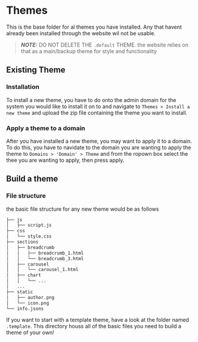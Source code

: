 # Themes

This is the base folder for al themes you have installed. Any that havent already been installed through the website wil not be usable.

> **_NOTE:_**  DO NOT DELETE THE `.default` THEME. the website relies on that as a main/backup theme for style and functionality

## Existing Theme

### Installation

To install a new theme, you have to do onto the admin domain for the system you would like to install it on to and navigate to `Themes > Install a new theme` and upload the zip file containing the theme you want to install.

### Apply a theme to a domain

After you have installed a new theme, you may want to apply it to a domain. To do this, you have to navidate to the domain you are wanting to apply the theme to `Domains > 'Domain' > Theme` and from the ropown box select the thee you are wanting to apply, then press apply.

## Build a theme

### File structure

the basic file structure for any new theme would be as follows

```bash
├── js
│   ├── script.js
├── css
│   └── style.css
├── sections
│   ├── breadcrumb
│   │   ├── breadcrumb_1.html
│   │   └── breadcrumb_3.html
│   ├── carousel
│   │   └── carousel_1.html
│   ├── chart
│   │   └── ...
│   ...
├── static
│   ├── author.png
│   └── icon.png
└── info.jsons
```

If you want to start with a template theme, have a look at the folder named `.template`. This directory houss all of the basic files you need to build a theme of your own!
